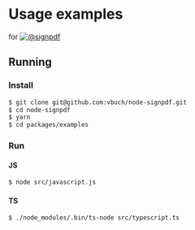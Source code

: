 # Usage examples

for [![@signpdf](https://raw.githubusercontent.com/vbuch/node-signpdf/master/resources/logo-horizontal.svg?sanitize=true)](https://github.com/vbuch/node-signpdf/)

## Running

### Install

```bash
$ git clone git@github.com:vbuch/node-signpdf.git
$ cd node-signpdf
$ yarn
$ cd packages/examples
```

### Run

#### JS

```bash
$ node src/javascript.js
```

#### TS

```bash
$ ./node_modules/.bin/ts-node src/typescript.ts
```
